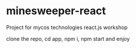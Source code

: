 # minesweeper-react
Project for mycos technologies react.js workshop

clone the repo, cd app, npm i, npm start and enjoy
